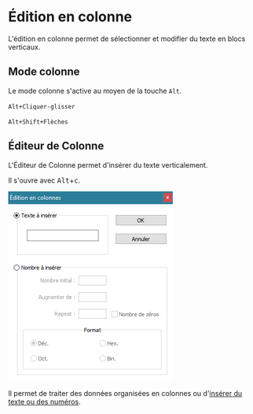 # Édition en colonne

L'édition en colonne permet de sélectionner et modifier du texte en blocs verticaux.

## Mode colonne

Le mode colonne s'active au moyen de la touche `Alt`.

`Alt+Cliquer-glisser`

`Alt+Shift+Flèches`

## Éditeur de Colonne

L'Éditeur de Colonne permet d'insérer du texte verticalement.

Il s'ouvre avec <kbd>Alt</kbd>+<kbd>c</kbd>.

![L'Éditeur de Colonne](./images/npp_columneditor.png)

Il permet de traiter des données organisées en colonnes ou d'[insérer du texte ou des numéros](inserer-du-texte.md).
